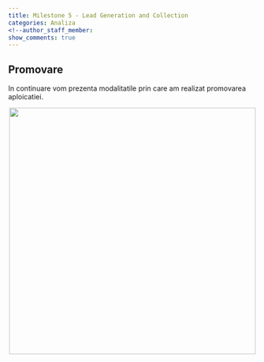 ```yaml
---
title: Milestone 5 - Lead Generation and Collection
categories: Analiza
<!--author_staff_member:
show_comments: true
---
```


## Promovare

In continuare vom prezenta modalitatile prin care am realizat promovarea aploicatiei.  

<center>
<img src="https://github.com/rptoma/Flaty/raw/master/_posts/LeadGenerationAndCollection/facebook.jpg" width="500">
</center>